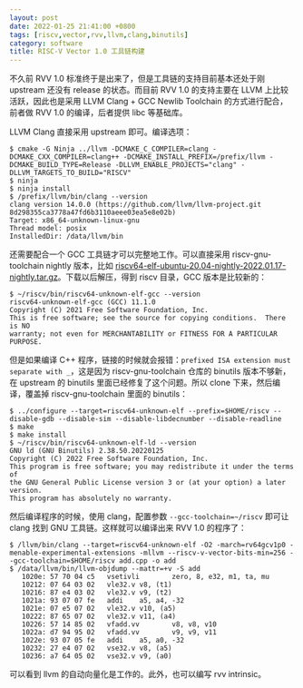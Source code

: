 ```yaml
---
layout: post
date: 2022-01-25 21:41:00 +0800
tags: [riscv,vector,rvv,llvm,clang,binutils]
category: software
title: RISC-V Vector 1.0 工具链构建
---
```


不久前 RVV 1.0 标准终于是出来了，但是工具链的支持目前基本还处于刚 upstream 还没有 release 的状态。而目前 RVV 1.0 的支持主要在 LLVM 上比较活跃，因此也是采用 LLVM Clang + GCC Newlib Toolchain 的方式进行配合，前者做 RVV 1.0 的编译，后者提供 libc 等基础库。

LLVM Clang 直接采用 upstream 即可。编译选项：

```shell
$ cmake -G Ninja ../llvm -DCMAKE_C_COMPILER=clang -DCMAKE_CXX_COMPILER=clang++ -DCMAKE_INSTALL_PREFIX=/prefix/llvm -DCMAKE_BUILD_TYPE=Release -DLLVM_ENABLE_PROJECTS="clang" -DLLVM_TARGETS_TO_BUILD="RISCV"
$ ninja
$ ninja install
$ /prefix/llvm/bin/clang --version
clang version 14.0.0 (https://github.com/llvm/llvm-project.git 8d298355ca3778a47fd6b3110aeee03ea5e8e02b)
Target: x86_64-unknown-linux-gnu
Thread model: posix
InstalledDir: /data/llvm/bin
```

还需要配合一个 GCC 工具链才可以完整地工作。可以直接采用 riscv-gnu-toolchain nightly 版本，比如 [riscv64-elf-ubuntu-20.04-nightly-2022.01.17-nightly.tar.gz](https://github.com/riscv-collab/riscv-gnu-toolchain/releases/download/2022.01.17/riscv64-elf-ubuntu-20.04-nightly-2022.01.17-nightly.tar.gz)。下载以后解压，得到 riscv 目录，GCC 版本是比较新的：

```shell
$ ~/riscv/bin/riscv64-unknown-elf-gcc --version
riscv64-unknown-elf-gcc (GCC) 11.1.0
Copyright (C) 2021 Free Software Foundation, Inc.
This is free software; see the source for copying conditions.  There is NO
warranty; not even for MERCHANTABILITY or FITNESS FOR A PARTICULAR PURPOSE.
```

但是如果编译 C++ 程序，链接的时候就会报错：`prefixed ISA extension must separate with _`，这是因为 riscv-gnu-toolchain 仓库的 binutils 版本不够新，在 upstream 的 binutils 里面已经修复了这个问题。所以 clone 下来，然后编译，覆盖掉 riscv-gnu-toolchain 里面的 binutils：

```shell
$ ../configure --target=riscv64-unknown-elf --prefix=$HOME/riscv --disable-gdb --disable-sim --disable-libdecnumber --disable-readline
$ make
$ make install
$ ~/riscv/bin/riscv64-unknown-elf-ld --version
GNU ld (GNU Binutils) 2.38.50.20220125
Copyright (C) 2022 Free Software Foundation, Inc.
This program is free software; you may redistribute it under the terms of
the GNU General Public License version 3 or (at your option) a later version.
This program has absolutely no warranty.
```

然后编译程序的时候，使用 clang，配置参数 `--gcc-toolchain=~/riscv` 即可让 clang 找到 GNU 工具链。这样就可以编译出来 RVV 1.0 的程序了：


```shell
$ /llvm/bin/clang --target=riscv64-unknown-elf -O2 -march=rv64gcv1p0 -menable-experimental-extensions -mllvm --riscv-v-vector-bits-min=256 --gcc-toolchain=$HOME/riscv add.cpp -o add
$ /data/llvm/bin/llvm-objdump --mattr=+v -S add
   1020e: 57 70 04 c5   vsetivli        zero, 8, e32, m1, ta, mu
   10212: 07 64 03 02   vle32.v v8, (t1)
   10216: 87 e4 03 02   vle32.v v9, (t2)
   1021a: 93 07 07 fe   addi    a5, a4, -32
   1021e: 07 e5 07 02   vle32.v v10, (a5)
   10222: 87 65 07 02   vle32.v v11, (a4)
   10226: 57 14 85 02   vfadd.vv        v8, v8, v10
   1022a: d7 94 95 02   vfadd.vv        v9, v9, v11
   1022e: 93 07 05 fe   addi    a5, a0, -32
   10232: 27 e4 07 02   vse32.v v8, (a5)
   10236: a7 64 05 02   vse32.v v9, (a0)
```

可以看到 llvm 的自动向量化是工作的。此外，也可以编写 rvv intrinsic。
